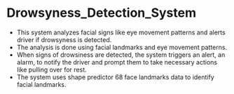 # Drowsyness_Detection_System
- This system analyzes facial signs like eye movement patterns and alerts driver if drowsyness is detected.
-	The analysis is done using facial landmarks and eye movement patterns.
-	When signs of drowsiness are detected, the system triggers an alert, an alarm, to notify the driver and prompt them to take necessary actions like pulling over for rest.
-	The system uses shape predictor 68 face landmarks data to identify facial landmarks.
